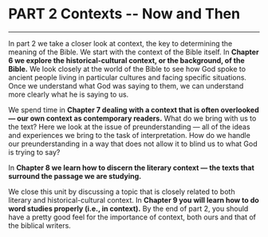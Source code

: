 # PART 2 Contexts -- Now and Then

---

In part 2 we take a closer look at context, the key to determining the meaning of the Bible. We start with the context of the Bible itself. In **Chapter 6 we explore the historical-cultural context, or the background, of the Bible.** We look closely at the world of the Bible to see how God spoke to ancient people living in particular cultures and facing specific situations. Once we understand what God was saying to them, we can understand more clearly what he is saying to us.

We spend time in **Chapter 7 dealing with a context that is often overlooked — our own context as contemporary readers.** What do we bring with us to the text? Here we look at the issue of preunderstanding — all of the ideas and experiences we bring to the task of interpretation. How do we handle our preunderstanding in a way that does not allow it to blind us to what God is trying to say?

In **Chapter 8 we learn how to discern the literary context — the texts that surround the passage we are studying.**

We close this unit by discussing a topic that is closely related to both literary and historical-cultural context. In **Chapter 9 you will learn how to do word studies properly (i.e., in context).** By the end of part 2, you should have a pretty good feel for the importance of context, both ours and that of the biblical writers.
